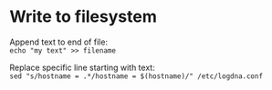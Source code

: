 # Write to filesystem

Append text to end of file:  
`echo "my text" >> filename`  

Replace specific line starting with text:  
`sed "s/hostname = .*/hostname = $(hostname)/" /etc/logdna.conf`  





